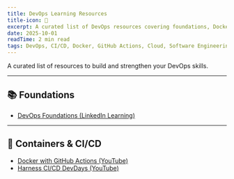 ```yaml
---
title: DevOps Learning Resources
title-icon: 🚀
excerpt: A curated list of DevOps resources covering foundations, Docker, GitHub Actions, and modern CI/CD practices.
date: 2025-10-01
readTime: 2 min read
tags: DevOps, CI/CD, Docker, GitHub Actions, Cloud, Software Engineering
---
```


A curated list of resources to build and strengthen your DevOps skills.  

---

## 📚 Foundations
- [DevOps Foundations (LinkedIn Learning)](https://www.linkedin.com/learning/devops-foundations-23454205/the-foundations-of-devops)

---

## 🐳 Containers & CI/CD
- [Docker with GitHub Actions (YouTube)](https://www.youtube.com/watch?v=x7f9x30W_dI)
- [Harness CI/CD DevDays (YouTube)](https://www.youtube.com/watch?v=Mh8FvsuhWNM)
